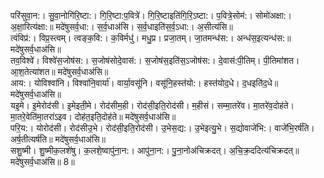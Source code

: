 

  
परि॑सुवा॒न:। सु॒वा॒नोगि॑रि॒ष्टा:। गि॒रि॒ष्टा:प॒वित्रे॑। गि॒रि॒ष्टाइति॑गि॒रि॒ऽष्टा:। प॒वित्रे॒सोम॑:। सोमो॑अक्षा:। अ॒क्षा॒रित्य॑क्षा:॥ मदे॑षुसर्व॒धा:। स॒र्व॒धाअ॑सि। स॒र्व॒धाइति॑स॒र्व॒ऽधा:। अ॒सीत्य॑सि॥  
त्वंविप्र॑:। विप्र॒स्त्वम्। त्वङ्क॒वि:। क॒विर्मधु॑। मधु॒प्र। प्रजा॒तम्। जा॒तमन्ध॑स:। अन्ध॑स॒इत्यन्ध॑स:॥ मदे॑षुसर्व॒धाअ॑सि॥  
तव॒विश्वे॑। विश्वे॑स॒जोष॑स:। स॒जोष॑सोदे॒वास॑:। स॒जोष॑स॒इति॑स॒ऽजोष॑स:। दे॒वास॑:पी॒तिम्। पी॒तिमा॑शत। आ॒श॒तेत्या॑शत॥ मदे॑षुसर्व॒धाअ॑सि॥  
आय:। योविश्वा॑नि। विश्वा॑नि॒वार्या॑। वार्या॒वसू॑नि। वसू॑नि॒हस्त॑यो:। हस्त॑योद॒धे। द॒धइति॑द॒धे॥ मदे॑षुसर्व॒धाअ॑सि॥  
यइ॒मे। इ॒मेरोद॑सी। इ॒मेइती॒मे। रोद॑सीम॒ही। रोद॑सी॒इति॒रोद॑सी। म॒हीसं। सम्मा॒तरे॑व। मा॒तरे॑व॒दोह॑ते। मा॒तरे॒वेति॑मा॒तरा॑ऽइव। दोह॑त॒इति॒दोह॑ते॥ मदे॑षुसर्व॒धाअ॑सि॥  
परि॒य:। योरोद॑सी। रोद॑सीउ॒भे। रोद॑सी॒इति॒रोद॑सी। उ॒भेस॒द्य:। उ॒भेइत्यु॒भे। स॒द्योवाजे॑भि:। वाजे॑भि॒रर्ष॑ति। अर्ष॒तीत्यर्ष॑ति॥ मदे॑षुसर्व॒धाअ॑सि॥  
सशु॒ष्मी। शु॒ष्मीक॒लशे॑षु। क॒लशे॒ष्वापु॑ना॒न:। आपु॑ना॒न:। पु॒ना॒नोअ॑चिक्रदत्। अ॒चि॒क्र॒ददित्य॑चिक्रदत्॥ मदे॑षुसर्व॒धाअ॑सि॥ 8॥  

